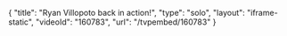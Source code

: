 {
    "title": "Ryan Villopoto back in action!",
    "type": "solo",
    "layout": "iframe-static",
    "videoId": "160783",
    "url": "\/tvpembed\/160783"
}